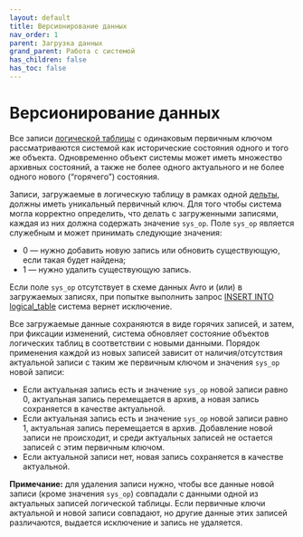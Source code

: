 ```yaml
---
layout: default
title: Версионирование данных
nav_order: 1
parent: Загрузка данных
grand_parent: Работа с системой
has_children: false
has_toc: false
---
```


# Версионирование данных

Все записи [логической таблицы](../../../Обзор_понятий_компонентов_и_связей/Основные_понятия/Логическая_таблица/Логическая_таблица.md) 
с одинаковым первичным ключом рассматриваются системой как исторические состояния одного и того же объекта. 
Одновременно объект системы может иметь множество архивных состояний, а также не более одного актуального 
и не более одного нового (“горячего”) состояния.

Записи, загружаемые в логическую таблицу в рамках одной [дельты](../../../Обзор_понятий_компонентов_и_связей/Основные_понятия/Дельта/Дельта.md), 
должны иметь уникальный первичный ключ. Для того чтобы система могла корректно определить, что делать 
с загруженными записями, каждая из них должна содержать значение `sys_op`. Поле `sys_op` является 
служебным и может принимать следующие значения:
*   0 — нужно добавить новую запись или обновить существующую, если такая будет найдена;
*   1 — нужно удалить существующую запись.

Если поле `sys_op` отсутствует в схеме данных Avro и (или) в загружаемых записях, при попытке выполнить 
запрос [INSERT INTO logical_table](../../../Справочная_информация/Запросы_SQLplus/INSERT_INTO_logical_table/INSERT_INTO_logical_table.md) 
система вернет исключение.

Все загружаемые данные сохраняются в виде горячих записей, и затем, при фиксации изменений, система 
обновляет состояние объектов логических таблиц в соответствии с новыми данными. Порядок применения каждой 
из новых записей зависит от наличия/отсутствия актуальной записи с таким же первичным ключом и значения 
`sys_op` новой записи:
*   Если актуальная запись есть и значение `sys_op` новой записи равно 0, актуальная запись перемещается 
    в архив, а новая запись сохраняется в качестве актуальной.
*   Если актуальная запись есть и значение `sys_op` новой записи равно 1, актуальная запись перемещается 
    в архив. Добавление новой записи не происходит, и среди актуальных записей не остается записей 
    с этим первичным ключом.
*   Если актуальной записи нет, новая запись сохраняется в качестве актуальной.

**Примечание:** для удаления записи нужно, чтобы все данные новой записи (кроме значения `sys_op`) 
совпадали с данными одной из актуальных записей логической таблицы. Если первичные ключи актуальной и новой записи совпадают, но другие данные этих записей различаются, выдается исключение и запись не удаляется.